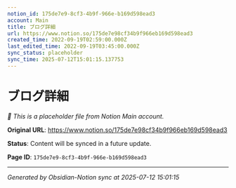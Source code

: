```yaml
---
notion_id: 175de7e9-8cf3-4b9f-966e-b169d598ead3
account: Main
title: ブログ詳細
url: https://www.notion.so/175de7e98cf34b9f966eb169d598ead3
created_time: 2022-09-19T02:59:00.000Z
last_edited_time: 2022-09-19T03:45:00.000Z
sync_status: placeholder
sync_time: 2025-07-12T15:01:15.137753
---
```


# ブログ詳細

*🔄 This is a placeholder file from Notion Main account.*

**Original URL**: https://www.notion.so/175de7e98cf34b9f966eb169d598ead3

**Status**: Content will be synced in a future update.

**Page ID**: `175de7e9-8cf3-4b9f-966e-b169d598ead3`

---

*Generated by Obsidian-Notion sync at 2025-07-12 15:01:15*
